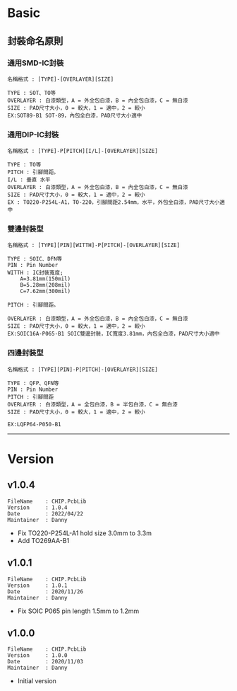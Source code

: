 # Basic

## 封裝命名原則

### 通用SMD-IC封裝
```
名稱格式 : [TYPE]-[OVERLAYER][SIZE]

TYPE : SOT、TO等
OVERLAYER : 白漆類型，A = 外全包白漆，B = 內全包白漆，C = 無白漆
SIZE : PAD尺寸大小，0 = 較大，1 = 適中，2 = 較小
EX:SOT89-B1 SOT-89，內包全白漆，PAD尺寸大小適中
```

### 通用DIP-IC封裝
```
名稱格式 : [TYPE]-P[PITCH][I/L]-[OVERLAYER][SIZE]

TYPE : TO等
PITCH : 引腳間距。
I/L : 垂直 水平
OVERLAYER : 白漆類型，A = 外全包白漆，B = 內全包白漆，C = 無白漆
SIZE : PAD尺寸大小，0 = 較大，1 = 適中，2 = 較小
EX : TO220-P254L-A1，TO-220，引腳間距2.54mm，水平，外包全白漆，PAD尺寸大小適中
```

### 雙邊封裝型
```
名稱格式 : [TYPE][PIN][WITTH]-P[PITCH]-[OVERLAYER][SIZE]

TYPE : SOIC、DFN等
PIN : Pin Number
WITTH : IC封裝寬度;
	A=3.81mm(150mil)
	B=5.28mm(208mil)
	C=7.62mm(300mil)
	
PITCH : 引腳間距。
	
OVERLAYER : 白漆類型，A = 外全包白漆，B = 內全包白漆，C = 無白漆
SIZE : PAD尺寸大小，0 = 較大，1 = 適中，2 = 較小
EX:SOIC16A-P065-B1 SOIC雙邊封裝，IC寬度3.81mm，內包全白漆，PAD尺寸大小適中
```

### 四邊封裝型
```
名稱格式 : [TYPE][PIN]-P[PITCH]-[OVERLAYER][SIZE]

TYPE : QFP、QFN等
PIN : Pin Number
PITCH : 引腳間距
OVERLAYER : 白漆類型，A = 全包白漆，B = 半包白漆，C = 無白漆
SIZE : PAD尺寸大小，0 = 較大，1 = 適中，2 = 較小

EX:LQFP64-P050-B1
```

***

# Version

## v1.0.4
```
FileName    : CHIP.PcbLib
Version     : 1.0.4
Date        : 2022/04/22
Maintainer  : Danny
```
- Fix TO220-P254L-A1 hold size 3.0mm to 3.3m
- Add TO269AA-B1

## v1.0.1
```
FileName    : CHIP.PcbLib
Version     : 1.0.1
Date        : 2020/11/26
Maintainer  : Danny
```
- Fix SOIC P065 pin length 1.5mm to 1.2mm

## v1.0.0
```
FileName    : CHIP.PcbLib
Version     : 1.0.0
Date        : 2020/11/03
Maintainer  : Danny
```
- Initial version